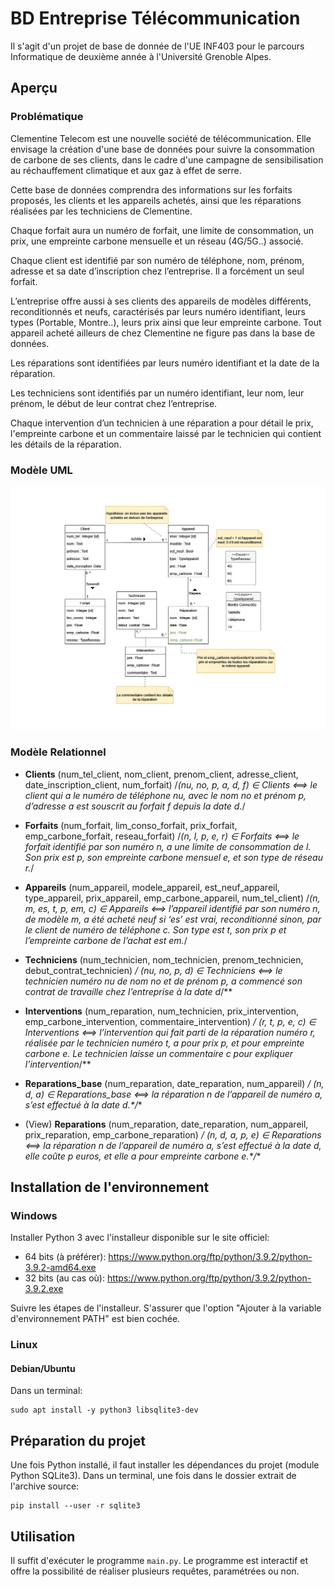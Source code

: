 # BD Entreprise Télécommunication

Il s'agit d'un projet de base de donnée de l'UE INF403 pour le parcours Informatique de deuxième année à l'Université Grenoble Alpes.


## Aperçu
### Problématique
Clementine Telecom est une nouvelle société de télécommunication. Elle envisage la création d'une base de données pour suivre la consommation de carbone de ses clients, dans le cadre d'une campagne de sensibilisation au réchauffement climatique et aux gaz à effet de serre.

Cette base de données comprendra des informations sur les forfaits proposés, les clients et les appareils achetés, ainsi que les réparations réalisées par les techniciens de Clementine.

Chaque forfait aura un numéro de forfait, une limite de consommation, un prix, une empreinte carbone mensuelle et un réseau (4G/5G..) associé.

Chaque client est identifié par son numéro de téléphone, nom, prénom, adresse et sa date d’inscription chez l’entreprise. Il a forcément un seul forfait.

L’entreprise offre aussi à ses clients des appareils de modèles différents, reconditionnés et neufs, caractérisés par leurs numéro identifiant, leurs types (Portable, Montre..), leurs prix ainsi que leur empreinte carbone. Tout appareil acheté ailleurs de chez Clementine ne figure pas dans la base de données. 

Les réparations sont identifiées par leurs numéro identifiant et la date de la réparation.

Les techniciens sont identifiés par un numéro identifiant, leur nom, leur prénom, le début de leur contrat chez l’entreprise.

Chaque intervention d’un technicien à une réparation a pour détail le prix, l'empreinte carbone et un commentaire laissé par le technicien qui contient les détails de la réparation.

### Modèle UML

![UML](photos/clementine.drawio.png)


### Modèle Relationnel

- **Clients** (num_tel_client, nom_client, prenom_client, adresse_client, date_inscription_client, num_forfait)
  /*(nu, no, p, a, d, f) ∈ Clients ⟺ le client qui a le numéro de téléphone nu, avec le nom no et prénom p, d’adresse a est souscrit au forfait f depuis la date d.*/
  
- **Forfaits** (num_forfait, lim_conso_forfait, prix_forfait, emp_carbone_forfait, reseau_forfait)
  /*(n, l, p, e, r) ∈ Forfaits ⟺ le forfait identifié par son numéro n, a une limite de consommation de l. Son prix est p, son empreinte carbone mensuel e, et son type de réseau r.*/
  
- **Appareils** (num_appareil, modele_appareil, est_neuf_appareil, type_appareil, prix_appareil, emp_carbone_appareil, num_tel_client)
  /*(n, m, es, t, p, em, c) ∈ Appareils ⟺ l’appareil identifié par son numéro n, de modèle m, a été acheté neuf si ‘es’ est vrai, reconditionné sinon, par le client de numéro de téléphone c. Son type est t, son prix p et l’empreinte carbone de l’achat est em.*/
  
- **Techniciens** (num_technicien, nom_technicien, prenom_technicien, debut_contrat_technicien)
  **/* (nu, no, p, d) ∈  Techniciens ⟺ le technicien numéro nu de nom no et de prénom p, a commencé son contrat de travaille chez l’entreprise à la date d*/**
  
- **Interventions** (num_reparation, num_technicien, prix_intervention, emp_carbone_intervention, commentaire_intervention)
  **/* (r, t, p, e, c) ∈ Interventions ⟺ l’intervention qui fait parti de la réparation numéro r, réalisée par le technicien numéro t, a pour prix p, et pour empreinte carbone e. Le technicien laisse un commentaire c pour expliquer l’intervention*/**
  
- **Reparations_base** (num_reparation, date_reparation, num_appareil)
  **/* (n, d, a) ∈ Reparations_base ⟺ la réparation n de l’appareil de numéro a, s’est effectué à la date d.*/**
  
- (View) **Reparations** (num_reparation, date_reparation, num_appareil, prix_reparation, emp_carbone_reparation)
  **/* (n, d, a, p, e) ∈ Reparations ⟺ la réparation n de l’appareil de numéro a, s’est effectué à la date d, elle coûte p euros, et elle a pour empreinte carbone e.*/**


## Installation de l'environnement
### Windows 
Installer Python 3 avec l'installeur disponible sur le site officiel:
* 64 bits (à préférer): https://www.python.org/ftp/python/3.9.2/python-3.9.2-amd64.exe
* 32 bits (au cas où): https://www.python.org/ftp/python/3.9.2/python-3.9.2.exe

Suivre les étapes de l'installeur. S'assurer que l'option "Ajouter à la
variable d'environnement PATH" est bien cochée.

### Linux
#### Debian/Ubuntu

Dans un terminal:

    sudo apt install -y python3 libsqlite3-dev

## Préparation du projet
Une fois Python installé, il faut installer les dépendances du projet (module
Python SQLite3). Dans un terminal, une fois dans le dossier extrait de
l'archive source:

    pip install --user -r sqlite3

## Utilisation
Il suffit d'exécuter le programme `main.py`. Le programme est interactif et offre la possibilité de réaliser plusieurs requêtes, paramétrées ou non.





